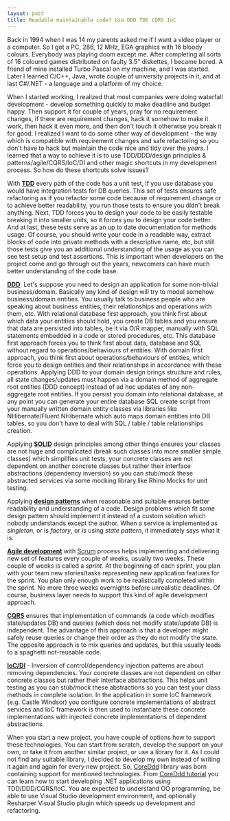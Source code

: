 ```yaml
---
layout: post
title: Readable maintainable code? Use DDD TDD CQRS IoC
---
```


Back in 1994 when I was 14 my parents asked me if I want a video player or a computer. So I got a PC, 286, 12 MHz, EGA graphics with 16 bloody colours. Everybody was playing doom except me. After completing all sorts of 16 coloured games distributed on faulty 3.5" diskettes, I became bored. A friend of mine installed Turbo Pascal on my machine, and I was started. Later I learned C/C++, Java, wrote couple of university projects in it, and at last C#/.NET - a language and a platform of my choice.
<!--more-->

When I started working, I realized that most companies were doing waterfall development - develop something quickly to make deadline and budget happy. Then support it for couple of years, pray for no requirement changes, if there are requirement changes, hack it somehow to make it work, then hack it even more, and then don't touch it otherwise you break it for good. I realized I want to do some other way of development - the way which is compatible with requirement changes and  safe refactoring so you don't have to hack but maintain the code nice and tidy over the *years*. I learned that a way to achieve it is to use TDD/DDD/design principles & patterns/agile/CQRS/IoC/DI and other magic shortcuts in my development process. So how do these shortcuts solve issues? 

With [**TDD**](http://en.wikipedia.org/wiki/Test-driven_development) every path of the code has a unit test, if you use database you would have integration tests for DB queries. This set of tests ensures safe refactoring as if you refactor some code because of requirement change or to achieve better readability, you run those tests to ensure you didn't break anything. 
Next, TDD forces you to design your code to be easily testable breaking it into smaller units, so it forces you to design your code better.
And at last, these tests serve as an up to date documentation for methods usage. Of course, you should write your code in a readable way, extract blocks of code into private methods with a descriptive name, etc, but still those tests give you an additional understanding of the usage as you can see test setup and test assertions. This is important when developers on the project come and go through out the years, newcomers can have much better understanding of the code base.

[**DDD**](http://en.wikipedia.org/wiki/Domain-driven_design). Let's suppose you need to design an application for some non-trivial business/domain. Basically any kind of design will try to model somehow business/domain entities. You usually talk to business people who are speaking about business entities, their relationships and operations with them, etc. With relational database first approach, you think first about which data your entities should hold, you create DB tables and you ensure that data are persisted into tables, be it via O/R mapper, manually with SQL statements embedded in a code or stored procedures, etc. This database first approach forces you to think first about data, database and SQL without regard to operations/behaviours of entities. 
With domain first approach, you think first about operations/behaviours of entities, which force you to design entities and their relationships in accordance with these operations. Applying DDD to your domain design brings structure and rules, all state changes/updates must happen via a domain method of aggregate root entities (DDD concept) instead of ad hoc updates of any non-aggregate root entities. If you persist you domain into relational database, at any point you can generate your entire database SQL create script from your manually written domain entity classes via libraries like NHibernate/Fluent NHibernate which auto maps domain entities into DB tables, so you don't have to deal with SQL / table / table relationships creation.

Applying [**SOLID**](http://en.wikipedia.org/wiki/SOLID_%28object-oriented_design%29) design principles among other things ensures your classes are not huge and complicated (break such classes into more smaller simple classes) which simplifies unit tests, your concrete classes are not dependent on another concrete classes but rather their interface abstractions (dependency inversion) so you can stub/mock these abstracted services via some mocking library like Rhino Mocks for unit testing.

Applying [**design patterns**](http://en.wikipedia.org/wiki/Software_design_pattern) when reasonable and suitable ensures better readability and understanding of a code. Design problems which fit some design pattern should implement it instead of a custom solution which nobody understands except the author. When a service is implemented as *singleton*, or is *factory*, or is using *state pattern*, it immediately says what it is.

[**Agile development**](http://en.wikipedia.org/wiki/Agile_software_development) with [Scrum](http://en.wikipedia.org/wiki/Scrum_%28development%29) process helps implementing and delivering new set of features every couple of weeks, usually two weeks. These couple of weeks is called a *sprint*. At the beginning of each sprint, you plan with your team new stories/tasks representing new application features for the sprint. You plan only enough work to be realistically completed within the sprint. No more three weeks overnights before unrealistic deadlines. Of course, business layer needs to support this kind of agile development approach.

[**CQRS**](http://martinfowler.com/bliki/CQRS.html) ensures that implementation of commands (a code which modifies state/updates DB) and queries (which does not modify state/update DB) is independent. The advantage of this approach is that a developer might safely reuse queries or change their order as they do not modify the state. The opposite approach is to mix queries and updates, but this usually leads to a spaghetti not-reusable code.

[**IoC/DI**](http://en.wikipedia.org/wiki/Inversion_of_control) - Inversion of control/dependency injection patterns are about removing dependencies. Your concrete classes are not dependent on other concrete classes but rather their interface abstractions. This helps unit testing as you can stub/mock these abstractions so you can test your class methods in complete isolation. In the application in some IoC framework (e.g. Castle Windsor) you configure concrete implementations of abstract services and IoC framework is then used to instantiate these concrete implementations with injected concrete implementations of dependent abstractions.

When you start a new project, you have couple of options how to support these technologies. You can start from scratch, develop the support on your own, or take it from another similar project, or use a library for it. As I could not find any suitable library, I decided to develop my own instead of writing it again and again for every new project. So, [CoreDdd](https://nuget.org/packages/CoreDdd) library  was born containing support for mentioned technologies. From [CoreDdd tutorial](/coreddd-tutorial-real-life-ddd-tdd-asp-net-mvc-wpf-application-built-on-coreddd-library) you can learn how to start developing .NET applications using TDD/DDD/CQRS/IoC. You are expected to understand OO programming, be able to use Visual Studio development environment, and optionally Resharper Visual Studio plugin which speeds up development and refactoring.